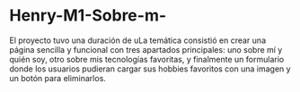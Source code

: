 # Henry-M1-Sobre-m-
El proyecto tuvo una duración de uLa temática consistió en crear una página sencilla y funcional con tres apartados principales: uno sobre mí y quién soy, otro sobre mis tecnologías favoritas, y finalmente un formulario donde los usuarios pudieran cargar sus hobbies favoritos con una imagen y un botón para eliminarlos.

